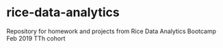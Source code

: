 # rice-data-analytics
Repository for homework and projects from Rice Data Analytics Bootcamp Feb 2019 TTh cohort
